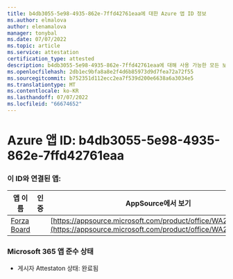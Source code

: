 ```yaml
---
title: b4db3055-5e98-4935-862e-7ffd42761eaa에 대한 Azure 앱 ID 정보
ms.author: elmalova
author: elenamalova
manager: tonybal
ms.date: 07/07/2022
ms.topic: article
ms.service: attestation
certification_type: attested
description: b4db3055-5e98-4935-862e-7ffd42761eaa에 대해 사용 가능한 모든 보안 및 규정 준수 정보입니다.
ms.openlocfilehash: 2db1ec9bfa8a8e2f4d6b85973d9d7fea72a72f55
ms.sourcegitcommit: b752351d112ecc2ea7f539d200e6638a6a3034e5
ms.translationtype: MT
ms.contentlocale: ko-KR
ms.lasthandoff: 07/07/2022
ms.locfileid: "66674652"
---
```

# <a name="azure-app-id-b4db3055-5e98-4935-862e-7ffd42761eaa"></a>Azure 앱 ID: b4db3055-5e98-4935-862e-7ffd42761eaa


### <a name="apps-associated-with-this-id"></a>이 ID와 연결된 앱:
| **앱 이름** | **인증** | **AppSource에서 보기** |
|--------------|---------------|-----------------------|
| [Forza Board](../forward/WA200004274.md) |  | [https://appsource.microsoft.com/product/office/WA200004274](https://appsource.microsoft.com/product/office/WA200004274) |

### <a name="microsoft-365-app-compliance-status"></a>Microsoft 365 앱 준수 상태
- 게시자 Attestaton 상태: 완료됨
